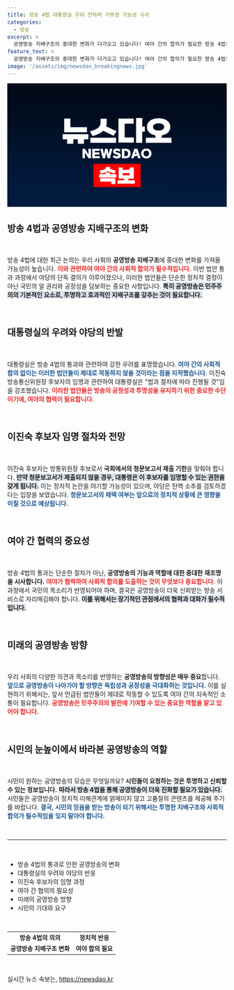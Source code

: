 ```yaml
---
title: 방송 4법 대통령실 우려 전하며 거부권 가능성 시사
categories:
  - 방송
excerpt: >
  공영방송 지배구조의 중대한 변화가 다가오고 있습니다! 여야 간의 합의가 필요한 방송 4법의 논의가 뜨겁게 진행 중인 가운데, 대통령실의 재의요구 가능성까지. 이진숙 후보 임명 강행 시 야당의 반발은? 정치의 최전선에서 벌어지는 이 충격적인 드라마를 놓치지 마세요!
feature_text: >
  공영방송 지배구조의 중대한 변화가 다가오고 있습니다! 여야 간의 합의가 필요한 방송 4법의 논의가 뜨겁게 진행 중인 가운데, 대통령실의 재의요구 가능성까지. 이진숙 후보 임명 강행 시 야당의 반발은? 정치의 최전선에서 벌어지는 이 충격적인 드라마를 놓치지 마세요!
image: '/assets/img/newsdao_breakingnews.jpg'
---
```


<p><img src="/assets/img/newsdao_breakingnews.jpg" alt="koreaapp 속보" /></p>

<h2 data-ke-size="size26">방송 4법과 공영방송 지배구조의 변화</h2>

<p data-ke-size="size16">&nbsp;</p>

<p>방송 4법에 대한 최근 논의는 우리 사회의 <b>공영방송 지배구조</b>에 중대한 변화를 가져올 가능성이 높습니다. <b><span style="color: #ee2323;">이와 관련하여 여야 간의 사회적 합의가 필수적입니다.</span></b> 이번 법안 통과 과정에서 야당의 단독 결의가 이루어졌으나, 이러한 법안들은 단순한 정치적 결정이 아닌 국민의 알 권리와 공정성을 담보하는 중요한 사항입니다. <b><span style="background-color: #21538527;">특히 공영방송은 민주주의의 기본적인 요소로, 투명하고 효과적인 지배구조를 갖추는 것이 필요합니다.</span></b></p>

<p data-ke-size="size16">&nbsp;</p>

<h2 data-ke-size="size26">대통령실의 우려와 야당의 반발</h2>

<p data-ke-size="size16">&nbsp;</p>

<p>대통령실은 방송 4법의 통과와 관련하여 강한 우려를 표명했습니다. <b><span style="color: #1a5490;">여야 간의 사회적 합의 없이는 이러한 법안들이 제대로 작동하지 않을 것이라는 점을 지적했습니다.</span></b> 이진숙 방송통신위원장 후보자의 임명과 관련하여 대통령실은 "법과 절차에 따라 진행될 것"임을 강조했습니다. <b><span style="color: #ee2323;">이러한 법안들은 방송의 공정성과 투명성을 유지하기 위한 중요한 수단이기에, 여야의 협력이 필요합니다.</span></b></p>

<p data-ke-size="size16">&nbsp;</p>

<h2 data-ke-size="size26">이진숙 후보자 임명 절차와 전망</h2>

<p data-ke-size="size16">&nbsp;</p>

<p>이진숙 후보자는 방통위원장 후보로서 <b>국회에서의 청문보고서 제출 기한</b>을 맞춰야 합니다. <b><span style="background-color: #21538527;">만약 청문보고서가 제출되지 않을 경우, 대통령은 이 후보자를 임명할 수 있는 권한을 갖게 됩니다.</span></b> 이는 정치적 논란을 야기할 가능성이 있으며, 야당은 탄핵 소추를 검토하겠다는 입장을 보였습니다. <b><span style="color: #1a5490;">청문보고서의 채택 여부는 앞으로의 정치적 상황에 큰 영향을 미칠 것으로 예상됩니다.</span></b></p>

<p data-ke-size="size16">&nbsp;</p>

<h2 data-ke-size="size26">여야 간 협력의 중요성</h2>

<p data-ke-size="size16">&nbsp;</p>

<p>방송 4법의 통과는 단순한 절차가 아닌, <b>공영방송의 기능과 역할에 대한 중대한 재조명을 시사합니다.</b> <b><span style="color: #ee2323;">여야가 협력하여 사회적 합의를 도출하는 것이 무엇보다 중요합니다.</span></b> 이 과정에서 국민의 목소리가 반영되어야 하며, 결국은 공영방송이 더욱 신뢰받는 방송 서비스로 자리매김해야 합니다. <b><span style="background-color: #21538527;">이를 위해서는 장기적인 관점에서의 협력과 대화가 필수적입니다.</span></b></p>

<p data-ke-size="size16">&nbsp;</p>

<h2 data-ke-size="size26">미래의 공영방송 방향</h2>

<p data-ke-size="size16">&nbsp;</p>

<p>우리 사회의 다양한 의견과 목소리를 반영하는 <b>공영방송의 방향성은 매우 중요</b>합니다. <b><span style="color: #1a5490;">앞으로 공영방송이 나아가야 할 방향은 독립성과 공정성을 극대화하는 것입니다.</span></b> 이를 실현하기 위해서는, 앞서 언급된 법안들이 제대로 작동할 수 있도록 여야 간의 지속적인 소통이 필요합니다. <b><span style="color: #ee2323;">공영방송은 민주주의의 발전에 기여할 수 있는 중요한 역할을 맡고 있어야 합니다.</span></b></p>

<p data-ke-size="size16">&nbsp;</p>

<h2 data-ke-size="size26">시민의 눈높이에서 바라본 공영방송의 역할</h2>

<p data-ke-size="size16">&nbsp;</p>

<p>시민이 원하는 공영방송의 모습은 무엇일까요? <b>시민들이 요청하는 것은 투명하고 신뢰할 수 있는 정보입니다.</b> <b><span style="background-color: #21538527;">따라서 방송 4법을 통해 공영방송이 더욱 진화할 필요가 있습니다.</span></b> 시민들은 공영방송이 정치적 이해관계에 얽매이지 않고 고품질의 콘텐츠를 제공해 주기를 바랍니다. <b><span style="color: #1a5490;">결국, 시민의 믿음을 받는 방송이 되기 위해서는 투명한 지배구조와 사회적 합의가 필수적임을 잊지 말아야 합니다.</span></b></p>

<p data-ke-size="size16">&nbsp;</p>

<hr>

<p data-ke-size="size16">&nbsp;</p>

<ul>
    <li>방송 4법의 통과로 인한 공영방송의 변화</li>
    <li>대통령실의 우려와 야당의 반응</li>
    <li>이진숙 후보자의 임명 과정</li>
    <li>여야 간 협의의 필요성</li>
    <li>미래의 공영방송 방향</li>
    <li>시민의 기대와 요구</li>
</ul>

<p data-ke-size="size16">&nbsp;</p>

<table style="width: 100%;">
    <tr>
        <td style="text-align: center; height: 17px;"><b>방송 4법의 의의</b></td>
        <td style="text-align: center; height: 17px;"><b>정치적 반응</b></td>
    </tr>
    <tr>
        <td style="text-align: center; height: 17px;"><b>공영방송 지배구조 변화</b></td>
        <td style="text-align: center; height: 17px;"><b>여야 합의 필요</b></td>
    </tr>
</table>

<p data-ke-size="size16">&nbsp;</p>
실시간 뉴스 속보는, <a href="https://newsdao.kr" rel="dofollow">https://newsdao.kr</a>


